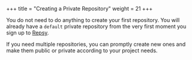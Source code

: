 +++
title = "Creating a Private Repository"
weight = 21
+++

You do not need to do anything to create your first repository. You will already have a  `default` private repository from the very first moment you sign up to [Repsy](https://repsy.io). 

If you need multiple repositories, you can promptly create new ones and make them public or private according to your project needs.
